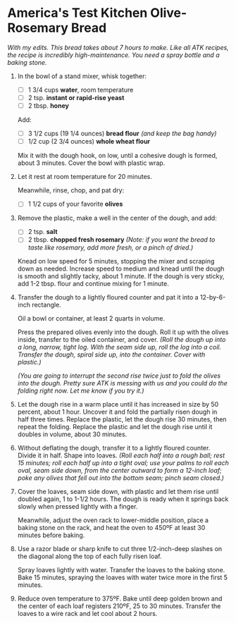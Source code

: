 # America's Test Kitchen Olive-Rosemary Bread

*With my edits.
This bread takes about 7 hours to make.
Like all ATK recipes, the recipe is incredibly high-maintenance.
You need a spray bottle and a baking stone.*

1.  In the bowl of a stand mixer, whisk together:

    * [ ] 1 3/4 cups **water**, room temperature
    * [ ] 2 tsp. **instant or rapid-rise yeast**
    * [ ] 2 tbsp. **honey**

    Add:

    * [ ] 3 1/2 cups (19 1/4 ounces) **bread flour** *(and keep the bag handy)*
    * [ ] 1/2 cup (2 3/4 ounces) **whole wheat flour**

    Mix it with the dough hook, on low, until a cohesive dough is formed, about 3 minutes.
    Cover the bowl with plastic wrap.

2.  Let it rest at room temperature for 20 minutes.

    Meanwhile, rinse, chop, and pat dry:

    * [ ] 1 1/2 cups of your favorite **olives**

3.  Remove the plastic, make a well in the center of the dough, and add:

    * [ ] 2 tsp. **salt**
    * [ ] 2 tbsp. **chopped fresh rosemary** *(Note: if you want the bread to taste like rosemary, add more fresh, or a pinch of dried.)*

    Knead on low speed for 5 minutes, stopping the mixer and scraping down as needed.
    Increase speed to medium and knead until the dough is smooth and slightly tacky, about 1 minute.
    If the dough is very sticky, add 1-2 tbsp. flour and continue mixing for 1 minute.

4.  Transfer the dough to a lightly floured counter and pat it into a 12-by-6-inch rectangle.

    Oil a bowl or container, at least 2 quarts in volume.

    Press the prepared olives evenly into the dough.
    Roll it up with the olives inside, transfer to the oiled container, and cover.
    *(Roll the dough up into a long, narrow, tight log.
    With the seam side up, roll the log into a coil.
    Transfer the dough, spiral side up, into the container.
    Cover with plastic.)*

    *(You are going to interrupt the second rise twice just to fold the olives into the dough.
    Pretty sure ATK is messing with us and you could do the folding right now.
    Let me know if you try it.)*

5.  Let the dough rise in a warm place until it has increased in size by 50 percent, about 1 hour.
    Uncover it and fold the partially risen dough in half three times.
    Replace the plastic, let the dough rise 30 minutes, then repeat the folding.
    Replace the plastic and let the dough rise until it doubles in volume, about 30 minutes.

6.  Without deflating the dough, transfer it to a lightly floured counter.
    Divide it in half.
    Shape into loaves.
    *(Roll each half into a rough ball; rest 15 minutes;
    roll each half up into a tight oval;
    use your palms to roll each oval, seam side down, from the center outward to form a 12-inch loaf;
    poke any olives that fell out into the bottom seam;
    pinch seam closed.)*

7.  Cover the loaves, seam side down, with plastic
    and let them rise until doubled again, 1 to 1-1/2 hours.
    The dough is ready when it springs back slowly when pressed lightly with a finger.

    Meanwhile, adjust the oven rack to lower-middle position,
    place a baking stone on the rack, and heat the oven to 450ºF
    at least 30 minutes before baking.

8.  Use a razor blade or sharp knife to cut three 1/2-inch-deep slashes on the diagonal
    along the top of each fully risen loaf.

    Spray loaves lightly with water.
    Transfer the loaves to the baking stone.
    Bake 15 minutes, spraying the loaves with water twice more in the first 5 minutes.

9.  Reduce oven temperature to 375ºF.
    Bake until deep golden brown and the center of each loaf registers 210ºF, 25 to 30 minutes.
    Transfer the loaves to a wire rack and let cool about 2 hours.
